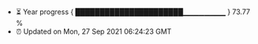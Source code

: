 - ⏳ Year progress { ██████████████████████▁▁▁▁▁▁▁▁ } 73.77 %
- ⏰ Updated on Mon, 27 Sep 2021 06:24:23 GMT

